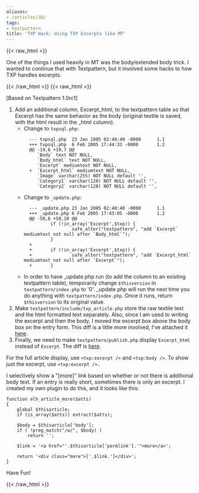 ```yaml
---
aliases:
- /articles/38/
tags:
- textpattern
title: 'TXP Hack: Using TXP Excerpts like MT'
---
```

{{< raw_html >}}
<p>One of the things I used heavily in MT was the body/extended body trick. I wanted to continue that with Textpattern, but it involved some hacks to how <span class="caps">TXP </span>handles excerpts.</p>
{{< /raw_html >}}
<!--more-->
{{< raw_html >}}
<p><span class="attribute">[Based on Textpattern 1.0rc1]</span></p>

<ol>
<li> Add an additional column, Excerpt_html, to the textpattern table so that Excerpt has the same behavior as the body (original textile is saved, with the html result in the _html column).
  <ul>
  <li> Change to <code>txpsql.php</code>:

<pre><code>  --- txpsql.php  23 Jan 2005 02:40:40 -0000      1.1
  +++ txpsql.php  6 Feb 2005 17:44:33 -0000       1.2
  @@ -19,6 +19,7 @@
     `Body` text NOT NULL,
     `Body_html` text NOT NULL,
     `Excerpt` mediumtext NOT NULL,
  +  `Excerpt_html` mediumtext NOT NULL,
     `Image` varchar(255) NOT NULL default '',
     `Category1` varchar(128) NOT NULL default '',
     `Category2` varchar(128) NOT NULL default '',
</code></pre>

  </li>
  <li> Change to <code>_update.php</code>:

<pre><code>  --- _update.php 23 Jan 2005 02:40:40 -0000      1.1
  +++ _update.php 6 Feb 2005 17:43:05 -0000       1.2
  @@ -50,6 +50,10 @@
          if (!in_array('Excerpt',$txp)) {
                  safe_alter(&quot;textpattern&quot;, &quot;add `Excerpt` mediumtext not null after `Body_html`&quot;);
          }
  +
  +       if (!in_array('Excerpt',$txp)) {
  +               safe_alter(&quot;textpattern&quot;, &quot;add `Excerpt_html` mediumtext not null after `Excerpt`&quot;);
  +       }
</code></pre>

  </li>
  <li> In order to have _update.php run (to add the column to an existing textpattern table), temporarily change <code>$thisversion</code> in <code>textpattern/index.php</code> to '0'. _update.php will run the next time you do anything with  <code>textpattern/index.php</code>. Once it runs, return  <code>$thisversion</code> to its original value.
  </li>
  </ul>
</li>
<li>Make <code>textpattern/include/txp_article.php</code> store the raw textile text and the html formatted text separately. Also, since I am used to writing the excerpt and then the body, I moved the excerpt box above the body box on the entry form.
This diff is a little more involved, I've attached it <a href="/files/excerpt_html.txp_article.diff.txt">here</a>.<br />
</li>
<li>Finally, we need to make <code>textpattern/publish.php</code> display <code>Excerpt_html</code> instead of <code>Excerpt</code>. The diff is <a href="/files/excerpt_html.publish.diff.txt">here</a>.
</li>
</ol>

<p>For the full article display, use <code>&lt;txp:excerpt /&gt;</code> and <code>&lt;txp:body /&gt;</code>. To show just the excerpt, use <code>&lt;txp:excerpt /&gt;.</code> </p>

<p>I selectively show a "[more]" link based on whether or not there is additional body text. If an entry is really short, sometimes there is only an excerpt. I created my own plugin to do this, and it looks like this:</p>

<pre><code>function elh_article_more($atts)
{
    global $thisarticle;
    if (is_array($atts)) extract($atts);

    $body = $thisarticle['body'];
    if ( !preg_match(&quot;/w/&quot;, $body) )
        return '';

    $link = '&lt;a href=&quot;'.$thisarticle['permlink'].'&quot;&gt;more&lt;/a&gt;';

    return '&lt;div class=&quot;more&quot;&gt;['.$link.']&lt;/div&gt;';
}
</code></pre>

<p>Have Fun!</p>
{{< /raw_html >}}
